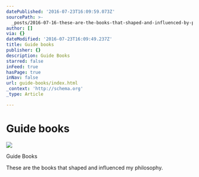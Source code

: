 ```yaml
---
datePublished: '2016-07-23T16:09:59.073Z'
sourcePath: >-
  _posts/2016-07-16-these-are-the-books-that-shaped-and-influenced-by-philosophy.md
author: []
via: {}
dateModified: '2016-07-23T16:09:49.237Z'
title: Guide books
publisher: {}
description: Guide Books
starred: false
inFeed: true
hasPage: true
inNav: false
url: guide-books/index.html
_context: 'http://schema.org'
_type: Article

---
```

# Guide books
![](https://the-grid-user-content.s3-us-west-2.amazonaws.com/c554250b-0fe5-4adf-866c-0b2461e32a96.jpg)

Guide Books

These are the books that shaped and influenced my philosophy.